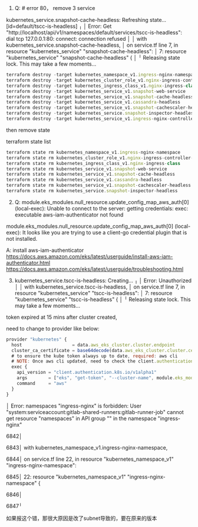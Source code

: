1.  Q: # error 80， remove 3 service

kubernetes_service.snapshot-cache-headless: Refreshing state... [id=default/tscc-is-headless]
╷
│ Error: Get "http://localhost/api/v1/namespaces/default/services/tscc-is-headless": dial tcp 127.0.0.1:80: connect: connection refused
│ 
│   with kubernetes_service.snapshot-cache-headless,
│   on service.tf line 7, in resource "kubernetes_service" "snapshot-cache-headless":
│    7: resource "kubernetes_service" "snapshot-cache-headless" {
│ 
╵
Releasing state lock. This may take a few moments...



```javascript
terraform destroy -target kubernetes_namespace_v1.ingress-nginx-namespace
terraform destroy -target kubernetes_cluster_role_v1.nginx-ingress-controller-cluster-role
terraform destroy -target kubernetes_ingress_class_v1.nginx-ingress-class
terraform destroy -target kubernetes_service_v1.snapshot-web-service
terraform destroy -target kubernetes_service_v1.snapshot-cache-headless
terraform destroy -target kubernetes_service_v1.cassandra-headless
terraform destroy -target kubernetes_service_v1.snapshot-cachescaler-headless
terraform destroy -target kubernetes_service.snapshot-inspector-headless
terraform destroy -target kubernetes_service_v1.ingress-nginx-controller-service
```

then remove state

 terraform state list

```javascript
terraform state rm kubernetes_namespace_v1.ingress-nginx-namespace
terraform state rm kubernetes_cluster_role_v1.nginx-ingress-controller-cluster-role
terraform state rm kubernetes_ingress_class_v1.nginx-ingress-class
terraform state rm kubernetes_service_v1.snapshot-web-service
terraform state rm kubernetes_service_v1.snapshot-cache-headless
terraform state rm kubernetes_service_v1.cassandra-headless
terraform state rm kubernetes_service_v1.snapshot-cachescaler-headless
terraform state rm kubernetes_service.snapshot-inspector-headless
```

2. Q: module.eks_modules.null_resource.update_config_map_aws_auth[0] (local-exec): Unable to connect to the server: getting credentials: exec: executable aws-iam-authenticator not found 

module.eks_modules.null_resource.update_config_map_aws_auth[0] (local-exec): It looks like you are trying to use a client-go credential plugin that is not installed.

A: install aws-iam-authenticator https://docs.aws.amazon.com/eks/latest/userguide/install-aws-iam-authenticator.html  https://docs.aws.amazon.com/eks/latest/userguide/troubleshooting.html



3. kubernetes_service.tscc-is-headless: Creating...
╷
│ Error: Unauthorized
│ 
│   with kubernetes_service.tscc-is-headless,
│   on service.tf line 7, in resource "kubernetes_service" "tscc-is-headless":
│    7: resource "kubernetes_service" "tscc-is-headless" {
│ 
╵
Releasing state lock. This may take a few moments...

token expired at 15 mins after cluster created,

need to change to provider like below:

```javascript
provider "kubernetes" {
  host                   = data.aws_eks_cluster.cluster.endpoint
  cluster_ca_certificate = base64decode(data.aws_eks_cluster.cluster.certificate_authority[0].data)
  # to ensure the kube token always up to date, required: aws cli
  # NOTE: Once aws cli updated, need to check the client.authentication.k8s.io version, v1alpha1 or v1beta1(since aws cli 1.24.0)
  exec {
    api_version = "client.authentication.k8s.io/v1alpha1"
    args        = ["eks", "get-token", "--cluster-name", module.eks_modules.cluster_id]
    command     = "aws"
  }
}
```

│ Error: namespaces "ingress-nginx" is forbidden: User "system:serviceaccount:gitlab-shared-runners:gitlab-runner-job" cannot get resource "namespaces" in API group "" in the namespace "ingress-nginx"

6842│ 

6843│   with kubernetes_namespace_v1.ingress-nginx-namespace,

6844│   on service.tf line 22, in resource "kubernetes_namespace_v1" "ingress-nginx-namespace":

6845│   22: resource "kubernetes_namespace_v1" "ingress-nginx-namespace" {

6846│ 

6847╵

如果报这个错，那很大原因是改了subnet导致的，要在原来的版本
